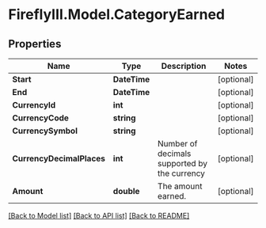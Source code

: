 # FireflyIII.Model.CategoryEarned

## Properties

Name | Type | Description | Notes
------------ | ------------- | ------------- | -------------
**Start** | **DateTime** |  | [optional] 
**End** | **DateTime** |  | [optional] 
**CurrencyId** | **int** |  | [optional] 
**CurrencyCode** | **string** |  | [optional] 
**CurrencySymbol** | **string** |  | [optional] 
**CurrencyDecimalPlaces** | **int** | Number of decimals supported by the currency | [optional] 
**Amount** | **double** | The amount earned. | [optional] 

[[Back to Model list]](../README.md#documentation-for-models) [[Back to API list]](../README.md#documentation-for-api-endpoints) [[Back to README]](../README.md)

